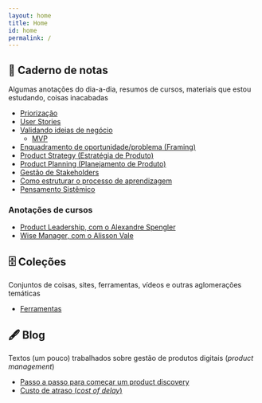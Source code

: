 ```yaml
---
layout: home
title: Home
id: home
permalink: /
---
```


## 📒 Caderno de notas

Algumas anotações do dia-a-dia, resumos de cursos, materiais que estou estudando, coisas inacabadas

- [Priorização](priorizacao)
- [User Stories](user-stories)
- [Validando ideias de negócio](validando-ideias-de-negocio)
  - [MVP](mvp)
- [Enquadramento de oportunidade/problema (Framing)](framing)
- [Product Strategy (Estratégia de Produto)](product-strategy)
- [Product Planning (Planejamento de Produto)](product-planning)
- [Gestão de Stakeholders](gestao-de-stakeholders)
- [Como estruturar o processo de aprendizagem](aprendizagem)
- [Pensamento Sistêmico](sistemico)

### Anotações de cursos

- [Product Leadership, com o Alexandre Spengler](product-leadership)
- [Wise Manager, com o Alisson Vale](the-wise-manager)

## 🗄 Coleções

Conjuntos de coisas, sites, ferramentas, vídeos e outras aglomerações temáticas

- [Ferramentas](ferramentas)

## 🖋 Blog

Textos (um pouco) trabalhados sobre gestão de produtos digitais (_product management_)

- [Passo a passo para começar um product discovery](2020-01-12-passo-a-passo-para-comecar-um-product-discovery)
- [Custo de atraso (_cost of delay_)](2021-02-28-custo-de-atraso)
